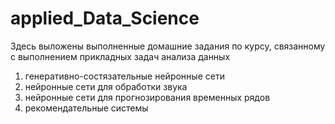# applied_Data_Science
Здесь выложены выполненные домашние задания по курсу, связанному с выполнением прикладных задач анализа данных
1) генеративно-состязательные нейронные сети
2) нейронные сети для обработки звука
3) нейронные сети для прогнозирования временных рядов
4) рекомендательные системы
